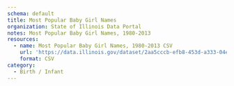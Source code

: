 ```yaml
---
schema: default
title: Most Popular Baby Girl Names
organization: State of Illinois Data Portal
notes: Most Popular Baby Girl Names, 1980-2013
resources:
  - name: Most Popular Baby Girl Names, 1980-2013 CSV
    url: 'https://data.illinois.gov/dataset/2aa5cccb-efb8-453d-a333-04e588f08c84/resource/f9186f93-f5c5-4be4-a7b8-6b010fd3b446/download/data.csv'
    format: CSV
category:
  - Birth / Infant
---
```

